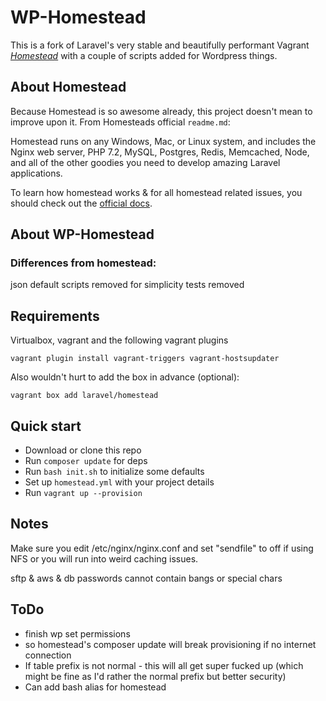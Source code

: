 # WP-Homestead

This is a fork of Laravel's very stable and beautifully performant Vagrant [_Homestead_](https://laravel.com/docs/homestead) with a couple of scripts added for Wordpress things.

## About Homestead

Because Homestead is so awesome already, this project doesn't mean to improve upon it. From Homesteads official `readme.md`:

Homestead runs on any Windows, Mac, or Linux system, and includes the Nginx web server, PHP 7.2, MySQL, Postgres, Redis, Memcached, Node, and all of the other goodies you need to develop amazing Laravel applications.

To learn how homestead works & for all homestead related issues, you should check out the [official docs](https://laravel.com/docs/homestead).

## About WP-Homestead

### Differences from homestead:

json default scripts removed for simplicity
tests removed

## Requirements

Virtualbox, vagrant and the following vagrant plugins

    vagrant plugin install vagrant-triggers vagrant-hostsupdater

Also wouldn't hurt to add the box in advance (optional):

    vagrant box add laravel/homestead

## Quick start

- Download or clone this repo
- Run `composer update` for deps
- Run `bash init.sh` to initialize some defaults
- Set up `homestead.yml` with your project details
- Run `vagrant up --provision`

## Notes

Make sure you edit /etc/nginx/nginx.conf and set "sendfile" to off if using NFS or you will run into weird caching issues.

sftp & aws & db passwords cannot contain bangs or special chars

## ToDo

- finish wp set permissions
- so homestead's composer update will break provisioning if no internet connection
- If table prefix is not normal - this will all get super fucked up (which might be fine as I'd rather the normal prefix but better security)
- Can add bash alias for homestead
